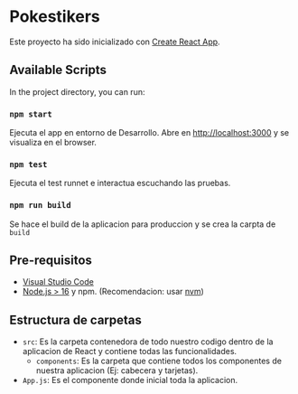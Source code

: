 # Pokestikers

Este proyecto ha sido inicializado con [Create React App](https://github.com/facebook/create-react-app). 

## Available Scripts

In the project directory, you can run:

### `npm start`

Ejecuta el app en entorno de Desarrollo.
Abre en  [http://localhost:3000](http://localhost:3000) y se visualiza en el browser.

### `npm test`

Ejecuta el test runnet e interactua escuchando las pruebas.

### `npm run build`

Se hace el build de la aplicacion para produccion y se crea la carpta de  `build`

## Pre-requisitos
- [Visual Studio Code](https://code.visualstudio.com/)
- [Node.js > 16](https://nodejs.org) y npm. (Recomendacion: usar [nvm](https://github.com/nvm-sh/nvm))

## Estructura de carpetas
- `src`: Es la carpeta contenedora de todo nuestro codigo dentro de la aplicacion de React y contiene todas las funcionalidades.
    - `components`: Es la carpeta que contiene todos los componentes de nuestra aplicacion (Ej: cabecera y tarjetas).
- `App.js`: Es el componente donde inicial toda la aplicacion.